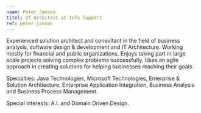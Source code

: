 ```yaml
---
naam: Peter Jansen
titel: IT Architect at Info Support
ref: peter-jansen
---
```

Experienced solution architect and consultant in the field of business analysis, software design & development and IT Architecture. Working mostly for financial and public organizations. Enjoys taking part in large scale projects solving complex problems successfully. Uses an agile approach in creating solutions for helping businesses reaching their goals.

Specialties: Java Technologies, Microsoft Technologies, Enterprise & Solution Architecture, Enterprise Application Integration, Business Analysis and Business Process Management.

Special interests: A.I. and Domain Driven Design.
